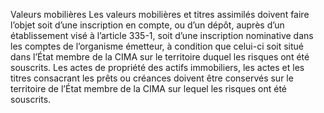 Valeurs mobilières
Les valeurs mobilières et titres assimilés doivent faire l’objet soit d’une inscription en compte, ou d’un dépôt, auprès d’un établissement visé à l’article 335-1, soit d’une inscription nominative dans les comptes de l’organisme émetteur, à condition que celui-ci soit situé dans l’État membre de la CIMA sur le territoire duquel les risques ont été souscrits.
Les actes de propriété des actifs immobiliers, les actes et les titres consacrant les prêts ou créances doivent être conservés sur le territoire de l’État membre de la CIMA sur lequel les risques ont été souscrits.